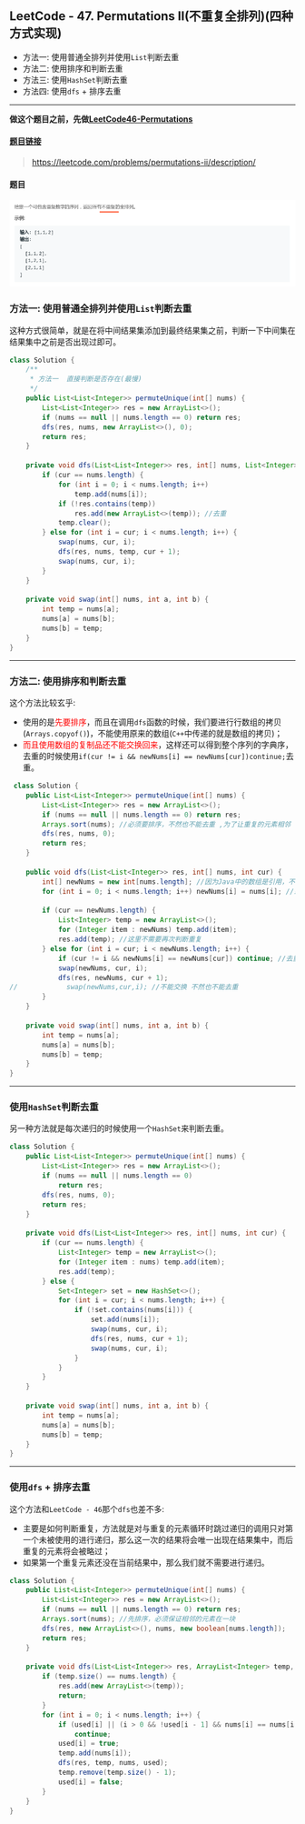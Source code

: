 ﻿## LeetCode - 47. Permutations II(不重复全排列)(四种方式实现)

 - 方法一: 使用普通全排列并使用`List`判断去重
 - 方法二: 使用排序和判断去重
 - 方法三: 使用`HashSet`判断去重
 - 方法四: 使用`dfs` + 排序去重

***

**做这个题目之前，先做[LeetCode46-Permutations](https://blog.csdn.net/zxzxzx0119/article/details/81452269)**
#### [题目链接](https://leetcode.com/problems/permutations-ii/description/)

> https://leetcode.com/problems/permutations-ii/description/

#### 题目
![在这里插入图片描述](images/47_t.png)



### 方法一: 使用普通全排列并使用`List`判断去重
 这种方式很简单，就是在将中间结果集添加到最终结果集之前，判断一下中间集在结果集中之前是否出现过即可。

```java
class Solution {
    /**
     * 方法一  直接判断是否存在(最慢)
     */
    public List<List<Integer>> permuteUnique(int[] nums) {
        List<List<Integer>> res = new ArrayList<>();
        if (nums == null || nums.length == 0) return res;
        dfs(res, nums, new ArrayList<>(), 0);
        return res;
    }

    private void dfs(List<List<Integer>> res, int[] nums, List<Integer> temp, int cur) {
        if (cur == nums.length) {
            for (int i = 0; i < nums.length; i++) 
                temp.add(nums[i]); 
            if (!res.contains(temp))
                res.add(new ArrayList<>(temp)); //去重
            temp.clear();
        } else for (int i = cur; i < nums.length; i++) {
            swap(nums, cur, i);
            dfs(res, nums, temp, cur + 1); 
            swap(nums, cur, i);
        }
    }

    private void swap(int[] nums, int a, int b) {
        int temp = nums[a];
        nums[a] = nums[b];
        nums[b] = temp;
    }
}
```

***
### 方法二: 使用排序和判断去重

这个方法比较玄乎: 
* 使用的是<font color =red>先要排序</font>，而且在调用`dfs`函数的时候，我们要进行行数组的拷贝(`Arrays.copyof()`)，不能使用原来的数组(`C++`中传递的就是数组的拷贝)；
* <font color = red>而且使用数组的复制品还不能交换回来</font>，这样还可以得到整个序列的字典序，去重的时候使用` if(cur != i && newNums[i] == newNums[cur])continue; `去重</font>。

```java
 class Solution {
    public List<List<Integer>> permuteUnique(int[] nums) {
        List<List<Integer>> res = new ArrayList<>();
        if (nums == null || nums.length == 0) return res;
        Arrays.sort(nums); //必须要排序，不然也不能去重 ,为了让重复的元素相邻
        dfs(res, nums, 0);
        return res;
    }

    public void dfs(List<List<Integer>> res, int[] nums, int cur) {
        int[] newNums = new int[nums.length]; //因为Java中的数组是引用，不像C++中一样是数组的拷贝，所以
        for (int i = 0; i < nums.length; i++) newNums[i] = nums[i]; //或者用Arrays.copyof

        if (cur == newNums.length) {
            List<Integer> temp = new ArrayList<>(); 
            for (Integer item : newNums) temp.add(item);
            res.add(temp); //这里不需要再次判断重复
        } else for (int i = cur; i < newNums.length; i++) {
            if (cur != i && newNums[i] == newNums[cur]) continue; //去重
            swap(newNums, cur, i);
            dfs(res, newNums, cur + 1);
//            swap(newNums,cur,i); //不能交换 不然也不能去重
        }
    }
    
    private void swap(int[] nums, int a, int b) {
        int temp = nums[a];
        nums[a] = nums[b];
        nums[b] = temp;
    }
}
```
***
### 使用`HashSet`判断去重
 另一种方法就是每次递归的时候使用一个`HashSet`来判断去重。

```java
class Solution {
    public List<List<Integer>> permuteUnique(int[] nums) {
        List<List<Integer>> res = new ArrayList<>();
        if (nums == null || nums.length == 0) 
            return res;
        dfs(res, nums, 0);
        return res;
    }

    private void dfs(List<List<Integer>> res, int[] nums, int cur) {
        if (cur == nums.length) { 
            List<Integer> temp = new ArrayList<>();
            for (Integer item : nums) temp.add(item);
            res.add(temp);
        } else {
            Set<Integer> set = new HashSet<>();
            for (int i = cur; i < nums.length; i++) {
                if (!set.contains(nums[i])) {
                    set.add(nums[i]);
                    swap(nums, cur, i);
                    dfs(res, nums, cur + 1);
                    swap(nums, cur, i);
                }
            }
        }
    }

    private void swap(int[] nums, int a, int b) {
        int temp = nums[a];
        nums[a] = nums[b];
        nums[b] = temp;
    }
}
```
***
### 使用`dfs` + 排序去重
 这个方法和`LeetCode - 46`那个`dfs`也差不多: 
 * 主要是如何判断重复，方法就是对与重复的元素循环时跳过递归的调用只对第一个未被使用的进行递归，那么这一次的结果将会唯一出现在结果集中，而后重复的元素将会被略过；
 * 如果第一个重复元素还没在当前结果中，那么我们就不需要进行递归。

```java
class Solution {
    public List<List<Integer>> permuteUnique(int[] nums) {
        List<List<Integer>> res = new ArrayList<>();
        if (nums == null || nums.length == 0) return res;
        Arrays.sort(nums); //先排序，必须保证相邻的元素在一块
        dfs(res, new ArrayList<>(), nums, new boolean[nums.length]);
        return res;
    }

    private void dfs(List<List<Integer>> res, ArrayList<Integer> temp, int[] nums, boolean[] used) {
        if (temp.size() == nums.length) {
            res.add(new ArrayList<>(temp));
            return;
        }
        for (int i = 0; i < nums.length; i++) {
            if (used[i] || (i > 0 && !used[i - 1] && nums[i] == nums[i - 1]))
                continue;
            used[i] = true;
            temp.add(nums[i]);
            dfs(res, temp, nums, used);
            temp.remove(temp.size() - 1);
            used[i] = false;
        }
    }
}
```
